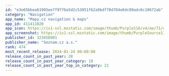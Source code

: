 ```yaml
---
id: "e3e65bbea61905ee7f9776a5d2c53051f62a9bdf70d784e6dc09adc6c10672ab"
category: "Navigation"
app_name: "Mapy.cz navigation & maps"
app_id: 411411020
app_icon: https://is1-ssl.mzstatic.com/image/thumb/Purple116/v4/ae/71/c2/ae71c2a5-c84b-d537-6ec2-dd718c3163b0/AppIcon-0-0-1x_U007emarketing-0-7-0-0-85-220.png/1024x1024bb.png
app_screenshot: https://is1-ssl.mzstatic.com/image/thumb/PurpleSource116/v4/88/9f/2c/889f2c1e-2863-6d93-f070-e4a373ec31b0/b86ee88c-3a20-4293-ba10-3145246c1f95_iPhone_6_5_CarPlay_EN.png/1284x2778bb.png
publisher_id: 323858901
publisher_name: "Seznam.cz a.s."
rank: 474
most_recent_release: 2024-01-24 00:00:00
release_count_in_past_year: 28
release_count_in_past_year_category: 10
release_count_in_past_year_top_in_category: 21
---
```

